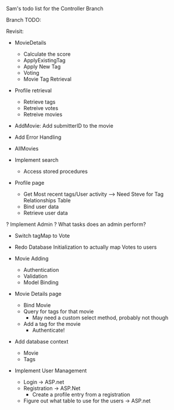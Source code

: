 ﻿Sam's todo list for the Controller Branch

Branch TODO:

Revisit:

- MovieDetails
	- Calculate the score
	- ApplyExistingTag
	+ Apply New Tag
	+ Voting
	+ Movie Tag Retrieval

- Profile retrieval
	- Retrieve tags
	- Retreive votes
	- Retreive movies

+ AddMovie: Add submitterID to the movie

- Add Error Handling
- AllMovies
- Implement search
	- Access stored procedures

- Profile page 
	- Get Most recent tags/User activity	--> Need Steve for Tag Relationships Table
	+ Bind user data
	+ Retrieve user data


? Implement Admin 
	? What tasks does an admin perform?

+ Switch tagMap to Vote

+ Redo Database Initialization to actually map Votes to users

+ Movie Adding
	+ Authentication
	+ Validation
	+ Model Binding

+ Movie Details page
	+ Bind Movie
	+ Query for tags for that movie
		+ May need a custom select method, probably not though
	+ Add a tag for the movie
		+ Authenticate!

+ Add database context
	+ Movie
	+ Tags
+ Implement User Management
	+ Login -> ASP.net
	+ Registration -> ASP.Net
		+ Create a profile entry from a registration
	+ Figure out what table to use for the users -> ASP.net

